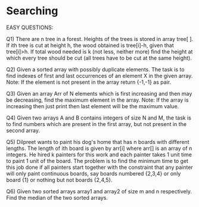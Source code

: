 # Searching

EASY QUESTIONS:

Q1)  There are n tree in a forest. Heights of the trees is stored in array tree[ ]. If ith tree is cut at height h, the wood obtained is tree[i]-h, given that            tree[i]>h. If total wood needed is k (not less, neither more) find the height at which every tree should be cut (all trees have to be cut at the same height).

Q2)  Given a sorted array with possibly duplicate elements. The task is to find indexes of first and last occurrences of an element X in the given array.
     Note: If the element is not present in the array return {-1,-1} as pair. 

Q3)  Given an array Arr of N elements which is first increasing and then may be decreasing, find the maximum element in the array.
     Note: If the array is increasing then just print then last element will be the maximum value.

Q4)  Given two arrays A and B contains integers of size N and M, the task is to find numbers which are present in the first array, but not present in the second          array.

Q5)  Dilpreet wants to paint his dog's home that has n boards with different lengths. The length of ith board is given by arr[i] where arr[] is an array of n            integers. He hired k painters for this work and each painter takes 1 unit time to paint 1 unit of the board. The problem is to find the minimum time to get          this job done if all painters start together with the constraint that any painter will only paint continuous boards, say boards numbered {2,3,4} or only board      {1} or nothing but not boards {2,4,5}.

Q6)  Given two sorted arrays array1 and array2 of size m and n respectively. Find the median of the two sorted arrays.



